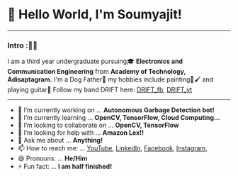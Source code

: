 # 👋 Hello World, I'm Soumyajit!

***
### Intro :✌🏻
  I am a third year undergraduate pursuing🎓 **Electronics and Communication Engineering** from **Academy of Technology, Adisaptagram.** 
  I'm a Dog Father🐶 my hobbies include painting🎨🖌️ and playing guitar🎸
  Follow my band DRIFT here: 
  [DRIFT_fb](https://www.facebook.com/driftmusicindia.19),
  [DRIFT_yt](https://www.youtube.com/channel/UC0NdtIFFuNxEofMIohQUtCw?view_as=subscriber)                 
***

- 🔭 I’m currently working on ... **Autonomous Garbage Detection bot!**
- 🌱 I’m currently learning ... **OpenCV, TensorFlow, Cloud Computing...**
- 👯 I’m looking to collaborate on ... **OpenCV, TensorFlow**
- 🤔 I’m looking for help with ... **Amazon Lex!!**
- 💬 Ask me about ... **Anything!**
- 📫 How to reach me: ... 
[YouTube](https://www.youtube.com/channel/UCszw3MtN6FGS3_ufYfVFXJQ?view_as=subscriber),
[LinkedIn](https://www.linkedin.com/in/soumyajit-kundu-0754281a9/),
[Facebook](https://www.facebook.com/soumyajit.kundu.73/),
[Instagram](https://www.instagram.com/_.soumyajit.kundu._/),
- 😄 Pronouns: ... **He/Him**
- ⚡ Fun fact: ... **I am half finished!**

